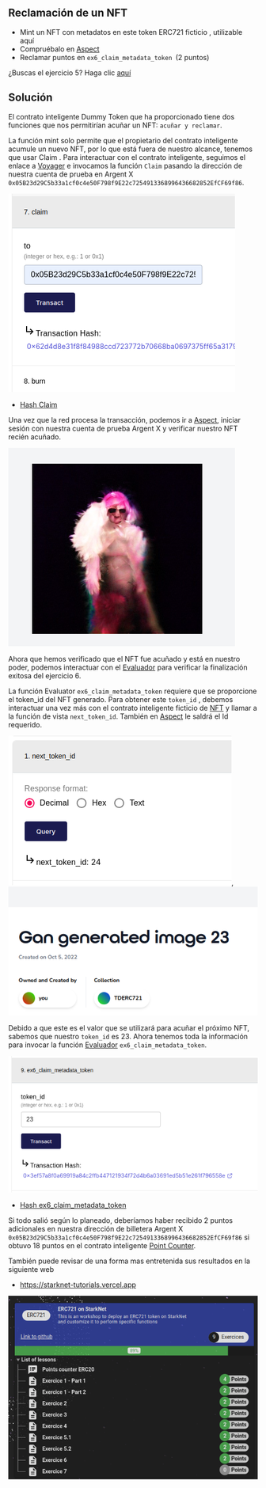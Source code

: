## Reclamación de un NFT

* Mint un NFT con metadatos en este token ERC721 ficticio , utilizable aquí
* Compruébalo en [Aspect](https://testnet.aspect.co/)
* Reclamar puntos en `ex6_claim_metadata_token `(2 puntos)


¿Buscas el ejercicio 5? Haga clic [aquí](https://github.com/Nadai2010/Nadai-Cairo-721-Starknet-Edu/blob/master/contracts/Soluci%C3%B3n/ERC721ex05.md)

## Solución

El contrato inteligente Dummy Token que ha proporcionado tiene dos funciones que nos permitirían acuñar un NFT: `acuñar y reclamar`.

La función mint solo permite que el propietario del contrato inteligente acumule un nuevo NFT, por lo que está fuera de nuestro alcance, tenemos que usar Claim . Para interactuar con el contrato inteligente, seguimos el enlace a [Voyager](https://goerli.voyager.online/contract/0x4fc25c4aca3a8126f9b386f8908ffb7518bc6fefaa5c542cd538655827f8a21#writeContract) e invocamos la función `Claim` pasando la dirección de nuestra cuenta de prueba en Argent X `0x05B23d29C5b33a1cf0c4e50F798f9E22c7254913368996436682852EfCF69f86`.

![Graph](/contracts/Imagenes/claimex06.png)

* [Hash Claim](https://testnet.starkscan.co/tx/0x062d4d8e31f8f84988ccd723772b70668ba0697375ff65a3179e6864bc43ac89#overview)

Una vez que la red procesa la transacción, podemos ir a [Aspect](https://testnet.aspect.co/), iniciar sesión con nuestra cuenta de prueba Argent X y verificar nuestro NFT recién acuñado.

![Graph](/contracts/Imagenes/nftex06.png)


Ahora que hemos verificado que el NFT fue acuñado y está en nuestro poder, podemos interactuar con el [Evaluador](https://goerli.voyager.online/contract/0x2d15a378e131b0a9dc323d0eae882bfe8ecc59de0eb206266ca236f823e0a15#writeContract) para verificar la finalización exitosa del ejercicio 6. 

La función Evaluator `ex6_claim_metadata_token` requiere que se proporcione el token_id del NFT generado. Para obtener este `token_id` , debemos interactuar una vez más con el contrato inteligente ficticio de [NFT](https://goerli.voyager.online/contract/0x4fc25c4aca3a8126f9b386f8908ffb7518bc6fefaa5c542cd538655827f8a21#readContract) y llamar a la función de vista `next_token_id`. También en [Aspect](https://testnet.aspect.co/) le saldrá el Id requerido.

![Graph](/contracts/Imagenes/nexidex06.png), ![Graph](/contracts/Imagenes/nexid061.png)

Debido a que este es el valor que se utilizará para acuñar el próximo NFT, sabemos que nuestro `token_id` es 23. Ahora tenemos toda la información para invocar la función [Evaluador](https://goerli.voyager.online/contract/0x2d15a378e131b0a9dc323d0eae882bfe8ecc59de0eb206266ca236f823e0a15#writeContract) `ex6_claim_metadata_token`.

![Graph](/contracts/Imagenes/metaex06.png)

* [Hash ex6_claim_metadata_token](https://goerli.voyager.online/tx/0x3ef57a8f0a69919a84c2ffb447121934f72d4b6a03691ed5b51e261f796558e)

Si todo salió según lo planeado, deberíamos haber recibido 2 puntos adicionales en nuestra dirección de billetera Argent X `0x05B23d29C5b33a1cf0c4e50F798f9E22c7254913368996436682852EfCF69f86` si obtuvo 18 puntos en el contrato inteligente [Point Counter](https://goerli.voyager.online/contract/0xa0b943234522049dcdbd36cf9d5e12a46be405d6b8757df2329e6536b40707).

También puede revisar de una forma mas entretenida sus resultados en la siguiente web 

* https://starknet-tutorials.vercel.app

![Graph](/contracts/Imagenes/puntosex06.png)
